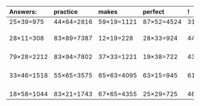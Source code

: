 | Answers: | practice | makes | perfect | ! |
| :--- | :--- | :--- | :--- | :--- |
| 25×39=975 | 44×64=2816 | 59×19=1121 | 87×52=4524 | 31×99=3069 | 
|   |   |   |   |   | 
|   |   |   |   |   | 
|   |   |   |   |   | 
| 28×11=308 | 83×89=7387 | 12×19=228 | 28×33=924 | 44×32=1408 | 
|   |   |   |   |   | 
|   |   |   |   |   | 
|   |   |   |   |   | 
|   |   |   |   |   | 
| 79×28=2212 | 83×94=7802 | 37×33=1221 | 19×38=722 | 43×55=2365 | 
|   |   |   |   |   | 
|   |   |   |   |   | 
|   |   |   |   |   | 
|   |   |   |   |   | 
| 33×46=1518 | 55×65=3575 | 65×63=4095 | 63×15=945 | 61×56=3416 | 
|   |   |   |   |   | 
|   |   |   |   |   | 
|   |   |   |   |   | 
|   |   |   |   |   | 
| 18×58=1044 | 83×21=1743 | 67×65=4355 | 25×29=725 | 46×99=4554 | 

